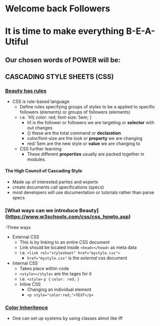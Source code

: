 # Welcome back Followers
# It is time to make everything B-E-A-Utiful

## Our chosen words of POWER will be:
## CASCADING STYLE SHEETS (CSS)

### [Beauty has rules](https://developer.mozilla.org/en-US/docs/Learn/CSS/First_steps/What_is_CSS)
 - CSS is rule-based language
   - Define rules specifying groups of styles to be a applied to specific followers (elements) or groups of followers (elements)
   - i.e. `h1{
              color: red;
              font-size: 5em;
   } 
     - h1 is the follower or followers we are targeting or **selector** with out changes
     - {} these are the total command or **declaration** 
     - color/font-size are the look or **property** we are changing
     - red/ 5em are the new style or **value** we are changing to
   - CSS further learning
     - These different **properties** usually are packed together in modules.
#### The High Council of Cascading Style
 - Made up of interested parties and experts
 - create documents call specifications (specs)
 - most developers will use documentation or tutorials rather than parse specs

 ### [What ways can we introduce Beauty] (https://www.w3schools.com/css/css_howto.asp)
  -Three ways
   - External CSS
     - This is by linking to an entire CSS document
     - Link should be located inside `<head></head>` as meta data
     - i.e. `<link rel="stylesheet" href="mystyle.css">`
       - `href="mystyle.css"` is the *external* css document
   - Internal CSS
     - Takes place within code
     - `<style></style>` are the tages for it
     - i.e. `<style>`
             `p {`
                 `color: red;`
             `}`
     - Inline CSS
       - Changing an individual element
       - `<p style="color:red;">TEXT</p>`

 ### [Color Inheritence](https://www.w3schools.com/cssref/css_inherit.asp) 
  - One can set up systems by using classes almot like iff
             
    

